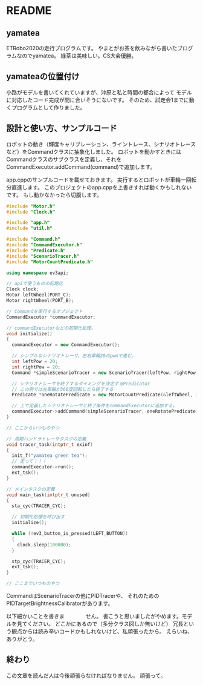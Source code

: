 # README

## yamatea
ETRobo2020の走行プログラムです。
やまとがお茶を飲みながら書いたプログラムなのでyamatea。
緑茶は美味しい。CS大会優勝。

## yamateaの位置付け
小路がモデルを書いてくれていますが、沖原と私と時間の都合によって
モデルに対応したコード完成が間に合いそうにないです。
そのため、試走会1までに動くプログラムとして作りました。

## 設計と使い方、サンプルコード
ロボットの動き（輝度キャリブレーション、ライントレース、シナリオトレースなど）をCommandクラスに抽象化しました。
ロボットを動かすときにはCommandクラスのサブクラスを定義し、それをCommandExecutor.addCommand(command)で追加します。

app.cppのサンプルコードを載せておきます。
実行するとロボットが車輪一回転分直進します。
このプロジェクトのapp.cppを上書きすれば動くかもしれないです。
もし動かなかったら切腹します。

```c++:app.cpp
#include "Motor.h"
#include "Clock.h"

#include "app.h"
#include "util.h"

#include "Command.h"
#include "CommandExecutor.h"
#include "Predicate.h"
#include "ScenarioTracer.h"
#include "MotorCountPredicate.h"

using namespace ev3api;

// apiで使うものの初期化
Clock clock;
Motor leftWheel(PORT_C);
Motor rightWheel(PORT_B);

// Commandを実行するオブジェクト
CommandExecutor *commandExecutor;

// commandExecutorなどの初期化処理。
void initialize()
{
  commandExecutor = new CommandExecutor();

  // シンプルなシナリオトレーサ。左右車輪20のpwmで進む。
  int leftPow = 20;
  int rightPow = 20;
  Command *simpleScenarioTracer = new ScenarioTracer(leftPow, rightPow, &leftWheel, &rightWheel);

  // シナリオトレーサを終了するタイミングを決定するPredicator
  // この例では左車輪が360度回転したら終了する
  Predicate *oneRotatePredicate = new MotorCountPredicate(&leftWheel, 360);

  // 上で定義したシナリオトレーサと終了条件をcommandExecutorに追加する。
  commandExecutor->addCommand(simpleScenarioTracer, oneRotatePredicate);
}

// ここからいつものやつ

// 周期ハンドラトレーサタスクの定義
void tracer_task(intptr_t exinf)
{
  init_f("yamatea green tea");
  // 走って！！！
  commandExecutor->run();
  ext_tsk();
}

// メインタスクの定義
void main_task(intptr_t unused)
{
  sta_cyc(TRACER_CYC);

  // 初期化処理を呼び出す
  initialize();

  while (!ev3_button_is_pressed(LEFT_BUTTON))
  {
    clock.sleep(100000);
  }

  stp_cyc(TRACER_CYC);
  ext_tsk();
}

// ここまでいつものやつ
```
CommandはScenarioTracerの他にPIDTracerや、
それのためのPIDTargetBrightnessCalibratorがあります。

以下細かいことを書きま　　　　せん。
書こうと思いましたがやめます。モデルを見てください。
どこかにあるので（多分クラス図しか無いけど）
冗長という観点からは読み辛いコードかもしれないけど、私頑張ったから。
えらいね、ありがとう。

## 終わり
この文章を読んだ人は今後頑張らなければなりません。
頑張って。